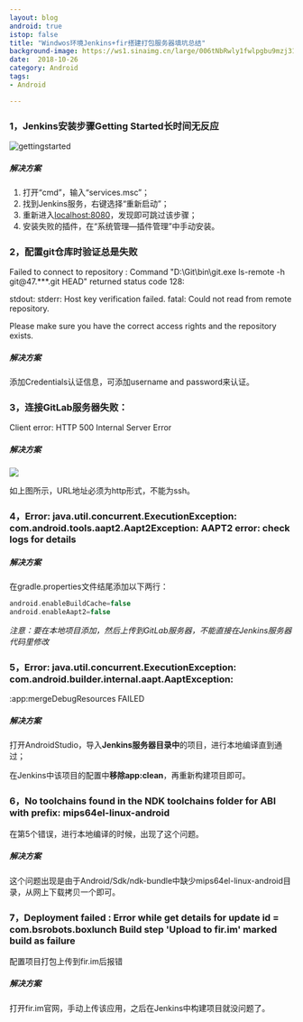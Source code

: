 ```yaml
---
layout: blog 
android: true 
istop: false
title: "Windwos环境Jenkins+fir搭建打包服务器填坑总结" 
background-image: https://ws1.sinaimg.cn/large/006tNbRwly1fwlpgbu9mzj31kw10tkjr.jpg
date:  2018-10-26
category: Android
tags: 
- Android

---
```




### 1，Jenkins安装步骤Getting Started长时间无反应

![gettingstarted](https://ws3.sinaimg.cn/large/006tNbRwly1fwlpjjgvfuj30re0i540b.jpg)

##### 解决方案

1. 打开“cmd”，输入“services.msc”；
2. 找到Jenkins服务，右键选择“重新启动”；
3. 重新进入[localhost:8080](http://localhost:8080/)，发现即可跳过该步骤；
4. 安装失败的插件，在“系统管理—插件管理”中手动安装。

### 2，配置git仓库时验证总是失败

Failed to connect to repository : Command "D:\Git\bin\git.exe ls-remote -h git@47.***.git HEAD" returned status code 128:

stdout: 
stderr: Host key verification failed. 
fatal: Could not read from remote repository.

Please make sure you have the correct access rights
and the repository exists.

##### 解决方案

添加Credentials认证信息，可添加username and password来认证。

### 3，连接GitLab服务器失败：

Client error: HTTP 500 Internal Server Error

##### 解决方案

![](https://ws4.sinaimg.cn/large/006tNbRwly1fwlpyrxgnaj31e80hadhu.jpg)

如上图所示，URL地址必须为http形式，不能为ssh。

### 4，Error: java.util.concurrent.ExecutionException: com.android.tools.aapt2.Aapt2Exception: AAPT2 error: check logs for details

##### 解决方案

在gradle.properties文件结尾添加以下两行：

```groovy
android.enableBuildCache=false
android.enableAapt2=false
```

*注意：要在本地项目添加，然后上传到GitLab服务器，不能直接在Jenkins服务器代码里修改*

### 5，Error: java.util.concurrent.ExecutionException: com.android.builder.internal.aapt.AaptException: 
:app:mergeDebugResources FAILED

##### 解决方案

打开AndroidStudio，导入**Jenkins服务器目录中**的项目，进行本地编译直到通过；

在Jenkins中该项目的配置中**移除app:clean**，再重新构建项目即可。

### 6，No toolchains found in the NDK toolchains folder for ABI with prefix: mips64el-linux-android

在第5个错误，进行本地编译的时候，出现了这个问题。

##### 解决方案

这个问题出现是由于Android/Sdk/ndk-bundle中缺少mips64el-linux-android目录，从网上下载拷贝一个即可。

### 7，Deployment failed : Error while get details for update id = com.bsrobots.boxlunch  Build step 'Upload to fir.im' marked build as failure

配置项目打包上传到fir.im后报错

##### 解决方案

打开fir.im官网，手动上传该应用，之后在Jenkins中构建项目就没问题了。